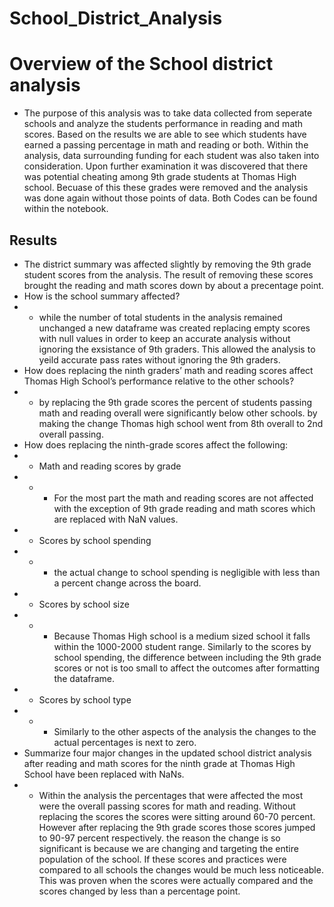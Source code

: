 # School_District_Analysis

# Overview of the School district analysis 
* The purpose of this analysis was to take data collected from seperate schools and analyze the students performance in reading and math scores. Based on the results we are able to see which students have earned a passing percentage in math and reading or both. Within the analysis, data surrounding funding for each student was also taken into consideration. Upon further examination it was discovered that there was potential cheating among 9th grade students at Thomas High school. Becuase of this these grades were removed and the analysis was done again without those points of data. Both Codes can be found within the notebook. 
## Results 

*   The district summary was affected slightly by removing the 9th grade student scores from the analysis. The result of removing these scores brought the reading and math scores down by about a precentage point. 
* How is the school summary affected?
* * while the number of total students in the analysis remained unchanged a new dataframe was created replacing empty scores with null values in order to keep an accurate analysis without ignoring the exsistance of 9th graders. This allowed the analysis to yeild accurate pass rates without ignoring the 9th graders. 
* How does replacing the ninth graders’ math and reading scores affect Thomas High School’s performance relative to the other schools?
* * by replacing the 9th grade scores the percent of students passing math and reading overall were significantly below other schools. by making the change Thomas high school went from 8th overall to 2nd overall passing. 
* How does replacing the ninth-grade scores affect the following:
* *  Math and reading scores by grade
* * * For the most part the math and reading scores are not affected with the exception of 9th grade reading and math scores which are replaced with NaN values. 
* * Scores by school spending
* * * the actual change to school spending is negligible with less than a percent change across the board. 
* * Scores by school size
* * * Because Thomas High school is a medium sized school it falls within the 1000-2000 student range. Similarly to the scores by school spending, the difference between including the 9th grade scores or not is too small to affect the outcomes after formatting the dataframe. 
* * Scores by school type
* * * Similarly to the other aspects of the analysis the changes to the actual percentages is next to zero.  
* Summarize four major changes in the updated school district analysis after reading and math scores for the ninth grade at Thomas High School have been replaced with NaNs.
* * Within the analysis the percentages that were affected the most were the overall passing scores for math and reading. Without replacing the scores the scores were sitting around 60-70 percent. However after replacing the 9th grade scores those scores jumped to 90-97 percent respectively. the reason the change is so significant is because we are changing and targeting the entire population of the school. If these scores and practices were compared to all schools the changes would be much less noticeable. This was proven when the scores were actually compared and the scores changed by less than a percentage point. 
